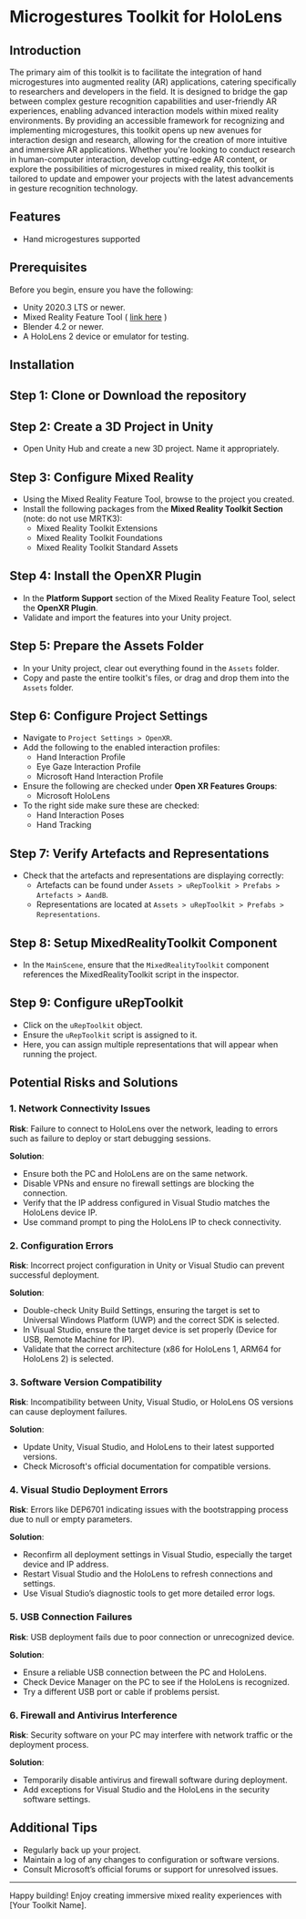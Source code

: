 # Microgestures Toolkit for HoloLens

## Introduction
The primary aim of this toolkit is to facilitate the integration of hand microgestures into augmented reality (AR) applications, catering specifically to researchers and developers in the field. It is designed to bridge the gap between complex gesture recognition capabilities and user-friendly AR experiences, enabling advanced interaction models within mixed reality environments. By providing an accessible framework for recognizing and implementing microgestures, this toolkit opens up new avenues for interaction design and research, allowing for the creation of more intuitive and immersive AR applications. Whether you're looking to conduct research in human-computer interaction, develop cutting-edge AR content, or explore the possibilities of microgestures in mixed reality, this toolkit is tailored to update and empower your projects with the latest advancements in gesture recognition technology.

## Features
- Hand microgestures supported

## Prerequisites
Before you begin, ensure you have the following:
- Unity 2020.3 LTS or newer.
- Mixed Reality Feature Tool ( [link here](https://www.microsoft.com/en-us/download/details.aspx?id=102778) )
- Blender 4.2 or newer.
- A HoloLens 2 device or emulator for testing.

## Installation

## Step 1: Clone or Download the repository

## Step 2: Create a 3D Project in Unity
- Open Unity Hub and create a new 3D project. Name it appropriately.

## Step 3: Configure Mixed Reality
- Using the Mixed Reality Feature Tool, browse to the project you created.
- Install the following packages from the **Mixed Reality Toolkit Section** (note: do not use MRTK3):
  - Mixed Reality Toolkit Extensions
  - Mixed Reality Toolkit Foundations
  - Mixed Reality Toolkit Standard Assets

## Step 4: Install the OpenXR Plugin
- In the **Platform Support** section of the Mixed Reality Feature Tool, select the **OpenXR Plugin**.
- Validate and import the features into your Unity project.

## Step 5: Prepare the Assets Folder
- In your Unity project, clear out everything found in the `Assets` folder.
- Copy and paste the entire toolkit's files, or drag and drop them into the `Assets` folder.

## Step 6: Configure Project Settings
- Navigate to `Project Settings > OpenXR`.
- Add the following to the enabled interaction profiles:
  - Hand Interaction Profile
  - Eye Gaze Interaction Profile
  - Microsoft Hand Interaction Profile
- Ensure the following are checked under **Open XR Features Groups**:
  - Microsoft HoloLens
- To the right side make sure these are checked:
  - Hand Interaction Poses
  - Hand Tracking

## Step 7: Verify Artefacts and Representations
- Check that the artefacts and representations are displaying correctly:
  - Artefacts can be found under `Assets > uRepToolkit > Prefabs > Artefacts > AandB`.
  - Representations are located at `Assets > uRepToolkit > Prefabs > Representations`.

## Step 8: Setup MixedRealityToolkit Component
- In the `MainScene`, ensure that the `MixedRealityToolkit` component references the MixedRealityToolkit script in the inspector.

## Step 9: Configure uRepToolkit
- Click on the `uRepToolkit` object.
- Ensure the `uRepToolkit` script is assigned to it.
- Here, you can assign multiple representations that will appear when running the project.


## Potential Risks and Solutions

### 1. **Network Connectivity Issues**

**Risk**: Failure to connect to HoloLens over the network, leading to errors such as failure to deploy or start debugging sessions.

**Solution**:
- Ensure both the PC and HoloLens are on the same network.
- Disable VPNs and ensure no firewall settings are blocking the connection.
- Verify that the IP address configured in Visual Studio matches the HoloLens device IP.
- Use command prompt to ping the HoloLens IP to check connectivity.

### 2. **Configuration Errors**

**Risk**: Incorrect project configuration in Unity or Visual Studio can prevent successful deployment.

**Solution**:
- Double-check Unity Build Settings, ensuring the target is set to Universal Windows Platform (UWP) and the correct SDK is selected.
- In Visual Studio, ensure the target device is set properly (Device for USB, Remote Machine for IP).
- Validate that the correct architecture (x86 for HoloLens 1, ARM64 for HoloLens 2) is selected.

### 3. **Software Version Compatibility**

**Risk**: Incompatibility between Unity, Visual Studio, or HoloLens OS versions can cause deployment failures.

**Solution**:
- Update Unity, Visual Studio, and HoloLens to their latest supported versions.
- Check Microsoft's official documentation for compatible versions.

### 4. **Visual Studio Deployment Errors**

**Risk**: Errors like DEP6701 indicating issues with the bootstrapping process due to null or empty parameters.

**Solution**:
- Reconfirm all deployment settings in Visual Studio, especially the target device and IP address.
- Restart Visual Studio and the HoloLens to refresh connections and settings.
- Use Visual Studio’s diagnostic tools to get more detailed error logs.

### 5. **USB Connection Failures**

**Risk**: USB deployment fails due to poor connection or unrecognized device.

**Solution**:
- Ensure a reliable USB connection between the PC and HoloLens.
- Check Device Manager on the PC to see if the HoloLens is recognized.
- Try a different USB port or cable if problems persist.

### 6. **Firewall and Antivirus Interference**

**Risk**: Security software on your PC may interfere with network traffic or the deployment process.

**Solution**:
- Temporarily disable antivirus and firewall software during deployment.
- Add exceptions for Visual Studio and the HoloLens in the security software settings.

## Additional Tips

- Regularly back up your project.
- Maintain a log of any changes to configuration or software versions.
- Consult Microsoft’s official forums or support for unresolved issues.

---

Happy building! Enjoy creating immersive mixed reality experiences with [Your Toolkit Name].

